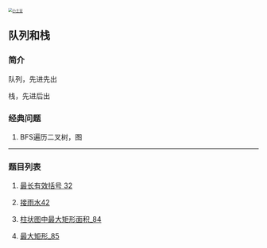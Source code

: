 <p> 
<a href="http://coco66.info:88">
<img src="http://coco66.info:88/leetcode/picture/home.png" alt="小土豆" style="zoom:50%;" /></a>
</p>

## 队列和栈

### 简介

队列，先进先出

栈，先进后出

### 经典问题

1. BFS遍历二叉树，图

----

### 题目列表 

1. [最长有效括号 32](http://coco66.info:88/leetcode/dynamic/LeetCode32.html)

2. [接雨水42](http://coco66.info:88/leetcode/array/LeetCode42.html)

3. [柱状图中最大矩形面积_84](http://coco66.info:88/leetcode/queue_stack/LeetCode84.html)

4. [最大矩形_85](http://coco66.info:88/leetcode/queue_stack/LeetCode85.html)

   

